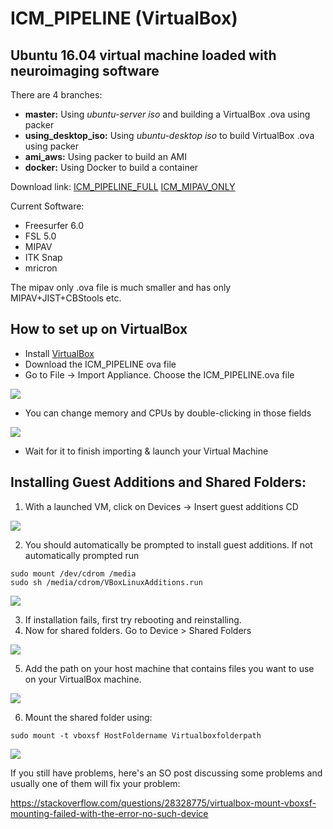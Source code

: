 ICM_PIPELINE (VirtualBox)
=========================
Ubuntu 16.04 virtual machine loaded with neuroimaging software
--------------------------------------------------------------------------------
There are 4 branches:
- **master:** Using *ubuntu-server iso* and building a VirtualBox .ova using packer
- **using_desktop_iso:** Using *ubuntu-desktop iso* to build VirtualBox .ova using packer
- **ami_aws:** Using packer to build an AMI
- **docker:** Using Docker to build a container

Download link:
[ICM_PIPELINE_FULL](https://drive.google.com/file/d/0B8U1bxkyNu87RWtnUU8xeUVldm8/view?usp=sharing)
[ICM_MIPAV_ONLY](https://drive.google.com/file/d/1eHBeAGlnkcurZ55ZjWahemfpiEr_QMa3/view?usp=sharing)

Current Software:
- Freesurfer 6.0
- FSL 5.0
- MIPAV
- ITK Snap
- mricron

The mipav only .ova file is much smaller and has only MIPAV+JIST+CBStools etc.
## How to set up on VirtualBox ##

- Install [VirtualBox](https://www.virtualbox.org/)
- Download the ICM_PIPELINE ova file
- Go to File -> Import Appliance. Choose the ICM_PIPELINE.ova file

![](imgs/1.JPG)

- You can change memory and CPUs by double-clicking in those fields

![](imgs/2.JPG)

- Wait for it to finish importing & launch your Virtual Machine

## Installing Guest Additions and Shared Folders: ##
1. With a launched VM, click on Devices -> Insert guest additions CD

![](imgs/3.JPG)

2. You should automatically be prompted to install guest additions. If not automatically prompted run

```
sudo mount /dev/cdrom /media
sudo sh /media/cdrom/VBoxLinuxAdditions.run
```

![](imgs/4.JPG)

3. If installation fails, first try rebooting and reinstalling.
4. Now for shared folders. Go to Device > Shared Folders

![](imgs/5.JPG)

5. Add the path on your host machine that contains files you want to use on your VirtualBox machine.

![](imgs/6.JPG)

6. Mount the shared folder using:

```
sudo mount -t vboxsf HostFoldername Virtualboxfolderpath
```

![](imgs/final.JPG)

If you still have problems, here's an SO post discussing some problems and usually one of them will fix your problem:

https://stackoverflow.com/questions/28328775/virtualbox-mount-vboxsf-mounting-failed-with-the-error-no-such-device
